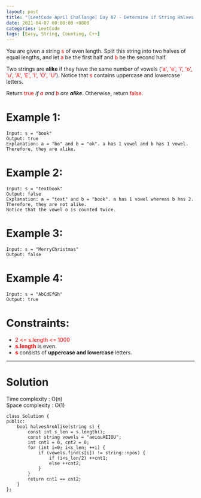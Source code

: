 ```yaml
---
layout: post
title: "[LeetCode April Challange] Day 07 - Determine if String Halves Are Alike"
date: 2021-04-07 00:00:00 +0800
categories: LeetCode
tags: [Easy, String, Counting, C++]
---
```

You are given a string <font color="red">s</font> of even length. Split this string into two halves of equal lengths, and let <font color="red">a</font> be the first half and <font color="red">b</font> be the second half.

Two strings are **alike** if they have the same number of vowels (<font color="red">'a', 'e', 'i', 'o', 'u', 'A', 'E', 'I', 'O', 'U'</font>). Notice that <font color="red">s</font> contains uppercase and lowercase letters.

Return <font color="red">true</font> *if <font color="red">a</font> and <font color="red">b</font> are **alike***. Otherwise, return <font color="red">false</font>.

# Example 1:

    Input: s = "book"
    Output: true
    Explanation: a = "bo" and b = "ok". a has 1 vowel and b has 1 vowel. Therefore, they are alike.

# Example 2:

    Input: s = "textbook"
    Output: false
    Explanation: a = "text" and b = "book". a has 1 vowel whereas b has 2. Therefore, they are not alike.
    Notice that the vowel o is counted twice.

# Example 3:

    Input: s = "MerryChristmas"
    Output: false

# Example 4:

    Input: s = "AbCdEfGh"
    Output: true

# Constraints:

- <font color="red">2 <= s.length <= 1000</font>
- **<font color="red">s.length</font>** is even.
- **<font color="red">s</font>** consists of **uppercase and lowercase** letters.

______________________  

# Solution  

Time complexity : O(n)  
Space complexity : O(1)  

    class Solution {
    public:
        bool halvesAreAlike(string s) {
            const int s_len = s.length();
            const string vowels = "aeiouAEIOU";
            int cnt1 = 0, cnt2 = 0;
            for (int i=0; i<s_len; ++i) {
                if (vowels.find(s[i]) != string::npos) {
                    if (i<s_len/2) ++cnt1;
                    else ++cnt2;
                }
            }
            return cnt1 == cnt2;
        }
    };